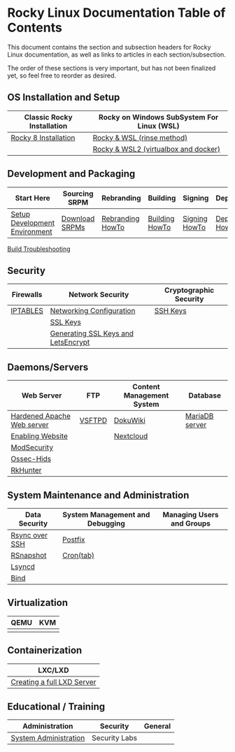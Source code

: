 # Rocky Linux Documentation Table of Contents

This document contains the section and subsection headers for Rocky Linux documentation, as well as links to articles in each section/subsection.

The order of these sections is very important, but has not been finalized yet, so feel free to reorder as desired.

## OS Installation and Setup
| Classic Rocky Installation | Rocky on Windows SubSystem For Linux (WSL) |
| --- |  --- |
| [Rocky 8 Installation](../guides/rocky-8-installation.md) | [Rocky & WSL (rinse method)](../guides/rocky_to_wsl_howto.md) |
| | [Rocky & WSL2 (virtualbox and docker)](../guides/import_rocky_to_WSL_howto.md) |

## Development and Packaging

Start Here | Sourcing SRPM | Rebranding | Building | Signing | Deployment
--- | --- | --- | --- | --- | ---
[Setup Development Environment](../guides/package_dev_start.md) | [Download SRPMs](../guides/package_sources.md) | [Rebranding HowTo](../guides/package_debranding.md) | [Building HowTo](../guides/package_building.md) | [Signing HowTo](../guides/package_signing.md) | [Deployment HowTo](../guides/package_deployment.md)
 [Build Troubleshooting](../guides/package_build_troubleshooting.md)


## Security

| Firewalls | Network Security | Cryptographic Security |
| --- | --- | --- |
|[IPTABLES](../guides/enabling_iptables_firewall.md) | [Networking Configuration](../guides/basic_network_configuration.md) | [SSH Keys](../guides/ssh_public_private_keys.md) |
| | [SSL Keys](../guides/ssl_keys_https.md) |
| | [Generating SSL Keys and LetsEncrypt](../guides/generating_ssl_keys_lets_encrypt.md) |


## Daemons/Servers

| Web Server | FTP | Content Management System | Database |
| --- | --- | --- | --- |
|[Hardened Apache Web server](../guides/apache_hardened_webserver.md) | [VSFTPD](../guides/secure_ftp_server_vsftpd.md) | [DokuWiki](../guides/dokuwiki_server.md) | [MariaDB server](../guides/database_mariadb-server.md) |
|[Enabling Website](../guides/apache-sites-enabled.md) | | [Nextcloud](../guides/cloud_server_using_nextcloud.md) |  |
|[ModSecurity](../guides/apache_hardened_webserver_modsecurity.md) | | |
|[Ossec-Hids](../guides/apache_hardened_webserver_ossec-hids.md) | | |
|[RkHunter](../guides/apache_hardened_webserver_rkhunter.md) | |  |

## System Maintenance and Administration

| Data Security | System Management and Debugging | Managing Users and Groups |
| --- | --- | ---
| [Rsync over SSH](../guides/rsync_ssh.md) | [Postfix](../guides/postfix_reporting.md) |  |
| [RSnapshot](../guides/rsnapshot_backup.md) | [Cron(tab)](../guides/cron_jobs_howto.md) |  |
| [Lsyncd](../guides/mirroring_lsyncd.md) | |
| [Bind](../guides/private_dns_server_using_bind.md) |  |

## Virtualization

| QEMU | KVM |
| --- | --- |
| | |


## Containerization

| LXC/LXD |
| --- |
| [Creating a full LXD Server](../guides/lxd_server.md) |

## Educational / Training

| Administration | Security | General |
|----------------|----------|---------|
| [System Administration](../admin_guide/toc.md) | Security Labs |
